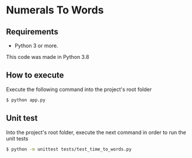 # Numerals To Words

## Requirements
 - Python 3 or more.
  
This code was made in Python 3.8

## How to execute
Execute the following command into the project's root folder
```sh
$ python app.py
```

## Unit test
Into the project's root folder, execute the next command in order to run the unit tests
```sh
$ python -m unittest tests/test_time_to_words.py
```

